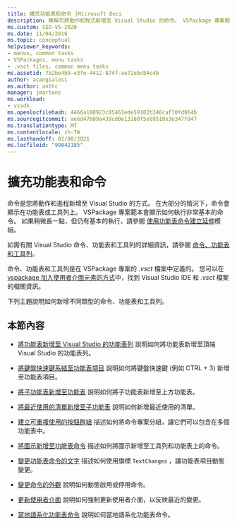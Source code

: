 ```yaml
---
title: 擴充功能表和命令 |Microsoft Docs
description: 瞭解可將動作和程式新增至 Visual Studio 的命令。 VSPackage 專案範本會顯示如何執行非常基本的命令。
ms.custom: SEO-VS-2020
ms.date: 11/04/2016
ms.topic: conceptual
helpviewer_keywords:
- menus, common tasks
- VSPackages, menu tasks
- .vsct files, common menu tasks
ms.assetid: 7b2be4b9-e3fe-4412-874f-ae72ebc84c4b
author: acangialosi
ms.author: anthc
manager: jmartens
ms.workload:
- vssdk
ms.openlocfilehash: 4466a180923c85461ede59102b346caf70fd064b
ms.sourcegitcommit: ae6d47b09a439cd0e13180f5e89510e3e347fd47
ms.translationtype: MT
ms.contentlocale: zh-TW
ms.lasthandoff: 02/08/2021
ms.locfileid: "99842185"
---
```

# <a name="extend-menus-and-commands"></a>擴充功能表和命令
命令是您將動作和進程新增至 Visual Studio 的方式。 在大部分的情況下，命令會顯示在功能表或工具列上。 VSPackage 專案範本會顯示如何執行非常基本的命令。 如果稍微長一點，但仍有基本的執行，請參閱 [使用功能表命令建立延伸](../extensibility/creating-an-extension-with-a-menu-command.md)模組。

 如需有關 Visual Studio 命令、功能表和工具列的詳細資訊，請參閱 [命令、功能表和工具列](../extensibility/internals/commands-menus-and-toolbars.md)。

 命令、功能表和工具列是在 VSPackage 專案的 *.vsct* 檔案中定義的。 您可以在 [vspackage 加入使用者介面元素的方式](../extensibility/internals/how-vspackages-add-user-interface-elements.md)中，找到 Visual Studio IDE 和 *.vsct* 檔案的相關資訊。

 下列主題說明如何新增不同類型的命令、功能表和工具列。

## <a name="in-this-section"></a>本節內容
- [將功能表新增至 Visual Studio 的功能表列](../extensibility/adding-a-menu-to-the-visual-studio-menu-bar.md) 說明如何將功能表新增至頂端 Visual Studio 的功能表列。

- [將鍵盤快速鍵系結至功能表項目](../extensibility/binding-keyboard-shortcuts-to-menu-items.md) 說明如何將鍵盤快速鍵 (例如 CTRL + 3) 新增至功能表項目。

- [將子功能表新增至功能表](../extensibility/adding-a-submenu-to-a-menu.md) 說明如何將子功能表新增至上方功能表。

- [將最近使用的清單新增至子功能表](../extensibility/adding-a-most-recently-used-list-to-a-submenu.md) 說明如何新增最近使用的清單。

- [建立可重複使用的按鈕群組](../extensibility/creating-reusable-groups-of-buttons.md) 描述如何將命令專案分組，讓它們可以包含在多個功能表中。

- [將圖示新增至功能表命令](../extensibility/adding-icons-to-menu-commands.md) 描述如何將圖示新增至工具列和功能表上的命令。

- [變更功能表命令的文字](../extensibility/changing-the-text-of-a-menu-command.md) 描述如何使用旗標 `TextChanges` ，讓功能表項目動態變更。

- [變更命令的外觀](../extensibility/changing-the-appearance-of-a-command.md) 說明如何動態啟用或停用命令。

- [更新使用者介面](../extensibility/updating-the-user-interface.md) 說明如何強制更新使用者介面，以反映最近的變更。

- [當地語系化功能表命令](../extensibility/localizing-menu-commands.md) 說明如何當地語系化功能表命令。
